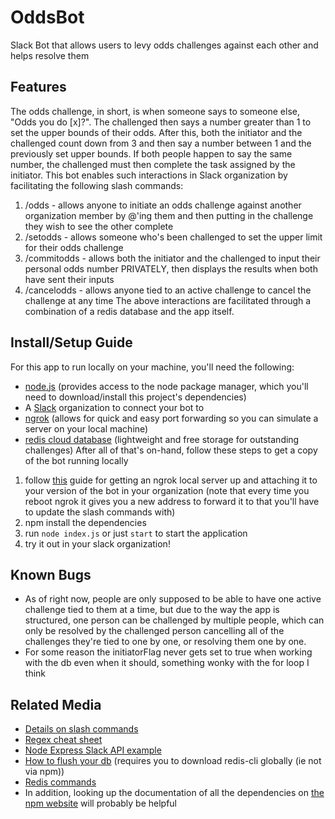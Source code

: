 # OddsBot
Slack Bot that allows users to levy odds challenges against each other and helps resolve them

## Features
The odds challenge, in short, is when someone says to someone else, "Odds you do [x]?".  The challenged then says a number greater than 1 to set the upper bounds of their odds.  After this, both the initiator and the challenged count down from 3 and then say a number between 1 and the previously set upper bounds.  If both people happen to say the same number, the challenged must then complete the task assigned by the initiator.  This bot enables such interactions in Slack organization by facilitating the following slash commands:
1. /odds - allows anyone to initiate an odds challenge against another organization member by @'ing them and then putting in the challenge they wish to see the other complete
2. /setodds - allows someone who's been challenged to set the upper limit for their odds challenge
3. /commitodds - allows both the initiator and the challenged to input their personal odds number PRIVATELY, then displays the results when both have sent their inputs
4. /cancelodds - allows anyone tied to an active challenge to cancel the challenge at any time
The above interactions are facilitated through a combination of a redis database and the app itself.

## Install/Setup Guide
For this app to run locally on your machine, you'll need the following:
* [node.js](https://nodejs.org/en/) (provides access to the node package manager, which you'll need to download/install this project's dependencies)
* A [Slack](https://slack.com/) organization to connect your bot to
* [ngrok](https://ngrok.com/) (allows for quick and easy port forwarding so you can simulate a server on your local machine)
* [redis cloud database](https://redislabs.com/redis-enterprise-cloud/pricing/) (lightweight and free storage for outstanding challenges)
After all of that's on-hand, follow these steps to get a copy of the bot running locally
1. follow [this](https://tutorials.botsfloor.com/building-a-node-js-slack-bot-before-your-microwave-popcorn-is-ready-8946651a5071) guide for getting an ngrok local server up and attaching it to your version of the bot in your organization (note that every time you reboot ngrok it gives you a new address to forward it to that you'll have to update the slash commands with)
2. npm install the dependencies
3. run `node index.js` or just `start` to start the application
4. try it out in your slack organization!

## Known Bugs
* As of right now, people are only supposed to be able to have one active challenge tied to them at a time, but due to the way the app is structured, one person can be challenged by multiple people, which can only be resolved by the challenged person cancelling all of the challenges they're tied to one by one, or resolving them one by one.
* For some reason the initiatorFlag never gets set to true when working with the db even when it should, something wonky with the for loop I think

## Related Media
* [Details on slash commands](https://api.slack.com/interactivity/slash-commands#best_practices)
* [Regex cheat sheet](https://www.rexegg.com/regex-quickstart.html)
* [Node Express Slack API example](https://github.com/slackapi/node-slack-sdk/blob/bc4260466fb06c3a31d53c609d87bc3dccaba987/examples/express-all-interactions/server.js)
* [How to flush your db](https://docs.redislabs.com/latest/rc/how-to/flush-db/) (requires you to download redis-cli globally (ie not via npm))
* [Redis commands](https://redis.io/commands)
* In addition, looking up the documentation of all the dependencies on [the npm website](https://www.npmjs.com/) will probably be helpful
